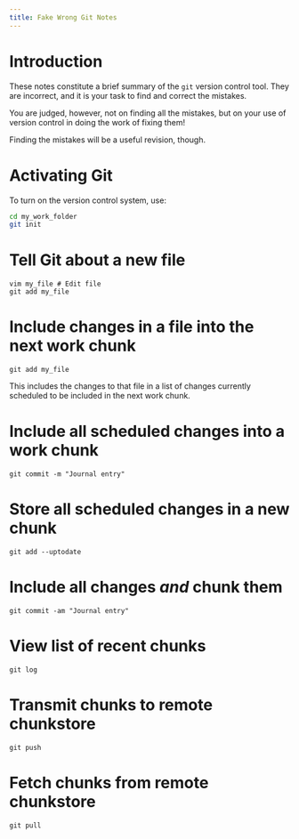 ```yaml
---
title: Fake Wrong Git Notes
---
```


Introduction
============

These notes constitute a brief summary of the `git` version control tool.
They are incorrect, and it is your task to find and correct the mistakes.

You are judged, however, not on finding all the mistakes, but on your use of version control
in doing the work of fixing them!

Finding the mistakes will be a useful revision, though.

Activating Git
==============

To turn on the version control system, use:

``` bash
cd my_work_folder
git init 
```

Tell Git about a new file
======================

```
vim my_file # Edit file
git add my_file
```

Include changes in a file into the next work chunk 
==============================================

```
git add my_file
```

This includes the changes to that file in a list of changes
currently scheduled to be included in the next work chunk.

Include all scheduled changes into a work chunk
===============================================

```
git commit -m "Journal entry"
```

Store all scheduled changes in a new chunk
==========================================

```
git add --uptodate
```

Include all changes *and* chunk them
====================================

```
git commit -am "Journal entry"
```

View list of recent chunks
==========================

```
git log 
```

Transmit chunks to remote chunkstore
====================================

```
git push
```

Fetch chunks from remote chunkstore
===================================

```
git pull
```
